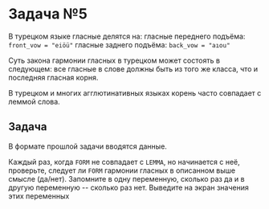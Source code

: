 

# Задача №5

В турецком языке гласные делятся на:
гласные переднего подъёма:
`front_vow = "eiöü"`
гласные заднего подъёма:
`back_vow = "aıou"`

Суть закона гармонии гласных в турецком может состоять в следующем: все гласные в слове должны быть из того же класса, что и последняя гласная корня.

В турецком и многих агглютинативных языках корень часто совпадает с леммой слова.

## Задача
В формате прошлой задачи вводятся данные.

Каждый раз, когда `FORM` не совпадает с `LEMMA`, но начинается с неё, проверьте, следует ли `FORM` гармонии гласных в описанном выше смысле (да/нет). 
Запомните в одну переменную, сколько раз да и в другую переменную -- сколько раз нет. Выведите на экран значения этих переменных
